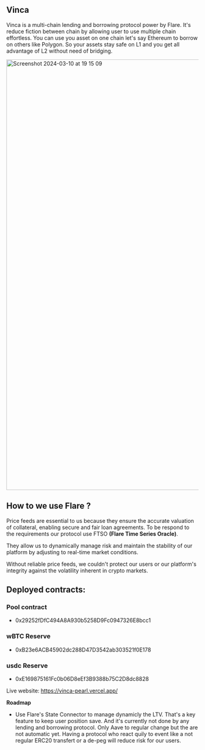 ## Vinca
Vinca is a multi-chain lending and borrowing protocol power by Flare. It's reduce fiction between chain by allowing user to use multiple chain effortless. You can use you asset on one chain let's say Ethereum to borrow on others like Polygon. So your assets stay safe on L1 and you get all advantage of L2 without need of bridging.

<img width="1125" alt="Screenshot 2024-03-10 at 19 15 09" src="https://github.com/NandyBa/Vinca/assets/11545946/68e57f36-1f23-4273-aa1a-f9d930fec829">


## How to we use Flare ?

Price feeds are essential to us because they ensure the accurate valuation of collateral, enabling secure and fair loan agreements.
To be respond to the requirements our protocol use FTSO **(Flare Time Series Oracle)**.

They allow us to dynamically manage risk and maintain the stability of our platform by adjusting to real-time market conditions.

Without reliable price feeds, we couldn't protect our users or our platform's integrity against the volatility inherent in crypto markets.



## Deployed contracts:
### Pool contract
- 0x29252fDfC494A8A930b5258D9Fc0947326E8bcc1
### wBTC Reserve
- 0xB23e6ACB45902dc288D47D3542ab303521f0E178
### usdc Reserve
- 0xE169875161Fc0b06D8eEf3B9388b75C2D8dc8828

Live website: https://vinca-pearl.vercel.app/


**Roadmap**
- Use Flare's State Connector to manage dynamicly the LTV. That's a key feature to keep user position save. And it's currently not done by any lending and borrowing protocol. Only Aave to regular change but the are not automatic yet.
Having a protocol who react quily to event like a not regular ERC20 transfert or a de-peg will reduce risk for our users.



